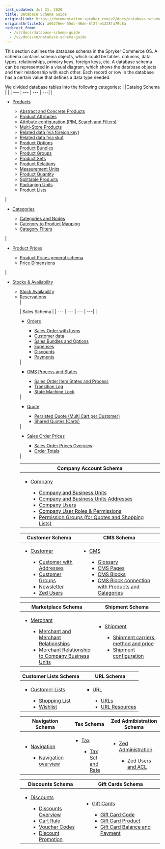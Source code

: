 ```yaml
---
last_updated: Jul 31, 2020
title: Database Schema Guide
originalLink: https://documentation.spryker.com/v2/docs/database-schema-guide
originalArticleId: a06276ee-55dd-46de-8f2f-e1328fa79c8a
redirect_from:
  - /v2/docs/database-schema-guide
  - /v2/docs/en/database-schema-guide
---
```



This section outlines the database schema in the Spryker Commerce OS. A schema contains schema objects, which could be tables, columns, data types, relationships, primary keys, foreign keys, etc. A database schema can be represented in a visual diagram, which shows the database objects and their relationship with each other. Each record or row in the database has a certain value that defines a data type needed.

We divided database tables into the following categories:
|  |Catalog Schema | |
| --- | --- | --- | ---| 
| <ul><li>[Products](/docs/scos/dev/database-schema-guide/201903.0/catalog-schema.html#products)</li><ul><li>[Abstract and Concrete Products](/docs/scos/dev/database-schema-guide/201903.0/catalog-schema.html#abstract-and-concrete-products)</li><li>[Product Attributes](/docs/scos/dev/database-schema-guide/201903.0/catalog-schema.html#product-attributes)</li><li>[Attribute configuration (PIM, Search and Filters)](/docs/scos/dev/database-schema-guide/201903.0/catalog-schema.html#attribute-configuration--pim--search-and-filters-)</li><li>[Multi-Store Products](/docs/scos/dev/database-schema-guide/201903.0/catalog-schema.html#multi-store-products)</li><li>[Related data (via foreign key)](/docs/scos/dev/database-schema-guide/201903.0/catalog-schema.html#related-data--via-foreign-key-)</li><li>[Related data (via sku)](/docs/scos/dev/database-schema-guide/201903.0/catalog-schema.html#related-data--via-sku-)</li><li>[Product Options](/docs/scos/dev/database-schema-guide/201903.0/catalog-schema.html#product-options)</li><li>[Product Bundles](/docs/scos/dev/database-schema-guide/201903.0/catalog-schema.html#product-bundles)</li><li>[Product Groups](/docs/scos/dev/database-schema-guide/201903.0/catalog-schema.html#product-groups)</li><li>[Product Sets](/docs/scos/dev/database-schema-guide/201903.0/catalog-schema.html#product-sets)</li><li>[Product Relations](/docs/scos/dev/database-schema-guide/201903.0/catalog-schema.html#product-relations)</li><li>[Measurement Units](/docs/scos/dev/database-schema-guide/201903.0/catalog-schema.html#measurement-units)</li><li>[Product Quantity](/docs/scos/dev/database-schema-guide/201903.0/catalog-schema.html#product-quantity)</li><li>[Splittable Products](/docs/scos/dev/database-schema-guide/201903.0/catalog-schema.html#splittable-products)</li><li>[Packaging Units](/docs/scos/dev/database-schema-guide/201903.0/catalog-schema.html#packaging-units)</li><li>[Product Lists](/docs/scos/dev/database-schema-guide/201903.0/catalog-schema.html#product-lists)</li></ul></ul> | <ul><li>[Categories](/docs/scos/dev/database-schema-guide/201903.0/catalog-schema.html#categories)</li><ul><li>[Categories and Nodes](/docs/scos/dev/database-schema-guide/201903.0/catalog-schema.html#categories-and-nodes)</li><li>[Category to Product Mapping](/docs/scos/dev/database-schema-guide/201903.0/catalog-schema.html#category-to-product-mapping)</li><li>[Category Filters](/docs/scos/dev/database-schema-guide/201903.0/catalog-schema.html#category-filters)</li></ul></ul> | <ul><li>[Product Prices](/docs/scos/dev/database-schema-guide/201903.0/catalog-schema.html#product-prices)</li><ul><li>[Product Prices general schema](/docs/scos/dev/database-schema-guide/201903.0/catalog-schema.html#general-schema)</li><li>[Price Dimensions](/docs/scos/dev/database-schema-guide/201903.0/catalog-schema.html#price-dimensions)</li></ul></ul> | <ul><li>[Stocks & Availability](/docs/scos/dev/database-schema-guide/201903.0/catalog-schema.html#stock---availability)</li><ul><li>[Stock Availability](/docs/scos/dev/database-schema-guide/201903.0/catalog-schema.html#stock)</li><li>[Reservations](/docs/scos/dev/database-schema-guide/201903.0/catalog-schema.html#reservations)</li> |

| Sales Schema |
| --- | --- | --- | ---| 
|<ul><li>[Orders](/docs/scos/dev/database-schema-guide/201903.0/sales-schema.html#orders)</li><ul><li>[Sales Order with Items](/docs/scos/dev/database-schema-guide/201903.0/sales-schema.html#sales-order-with-items)</li><li>[Customer data](/docs/scos/dev/database-schema-guide/201903.0/sales-schema.html#customer-data)</li><li>[Sales Bundles and Options](/docs/scos/dev/database-schema-guide/201903.0/sales-schema.html#sales-bundles-and-options)</li><li>[Expenses](/docs/scos/dev/database-schema-guide/201903.0/sales-schema.html#expenses)</li><li>[Discounts](/docs/scos/dev/database-schema-guide/201903.0/sales-schema.html#discounts)</li><li>[Payments](/docs/scos/dev/database-schema-guide/201903.0/sales-schema.html#payments)</li></ul></ul> |<ul><li>[OMS Process and States](/docs/scos/dev/database-schema-guide/201903.0/sales-schema.html#oms-process-and-states)</li><ul><li>[Sales Order Item States and Process](/docs/scos/dev/database-schema-guide/201903.0/sales-schema.html#sales-order-item-states-and-process)</li><li>[Transition Log](/docs/scos/dev/database-schema-guide/201903.0/sales-schema.html#transition-log)</li><li>[State Machine Lock](/docs/scos/dev/database-schema-guide/201903.0/sales-schema.html#state-machine-lock)</li></ul></ul> | <ul><li>[Quote](/docs/scos/dev/database-schema-guide/201903.0/sales-schema.html#quote)</li><ul><li>[Persisted Quote (Multi Cart per Customer)](/docs/scos/dev/database-schema-guide/201903.0/sales-schema.html#persisted-quote--multi-cart-per-customer-)</li><li>[Shared Quotes (Carts)](/docs/scos/dev/database-schema-guide/201903.0/sales-schema.html#shared-quotes--carts-)</li></ul></ul> | <ul><li>[Sales Order Prices](/docs/scos/dev/database-schema-guide/201903.0/sales-schema.html#sales-order-prices)</li><ul><li>[Sales Order Prices Overview](/docs/scos/dev/database-schema-guide/201903.0/sales-schema.html#overview)</li><li>[Order Totals](/docs/scos/dev/database-schema-guide/201903.0/sales-schema.html#order-totals)</li></ul></ul> |

| Company Account Schema |
| --- |
| <ul><li>[Company](/docs/scos/dev/database-schema-guide/201903.0/company-account-schema.html#company)</li><ul><li>[Company and Business Units](/docs/scos/dev/database-schema-guide/201903.0/company-account-schema.html#company-and-business-units)</li><li>[Company and Business Units Addresses](/docs/scos/dev/database-schema-guide/201903.0/company-account-schema.html#company-and-business-unit-addresses)</li><li>[Company Users](/docs/scos/dev/database-schema-guide/201903.0/company-account-schema.html#company-users)</li><li>[Company User Roles & Permissions](/docs/scos/dev/database-schema-guide/201903.0/company-account-schema.html#company-user-roles---permissions)</li><li>[Permission Groups (for Quotes and Shopping Lists)](/docs/scos/dev/database-schema-guide/201903.0/company-account-schema.html#permission-groups--for-quotes-and-shopping-lists-)</li></ul></ul> |

| Customer Schema | CMS Schema |
| --- | --- |
|<ul><li>[Customer](/docs/scos/dev/database-schema-guide/201903.0/customer-schema.html#customer-schema)</li><ul><li>[Customer with Addresses](/docs/scos/dev/database-schema-guide/201903.0/customer-schema.html#customer-with-addresses)</li><li>[Customer Groups](/docs/scos/dev/database-schema-guide/201903.0/customer-schema.html#customer-groups)</li><li>[Newsletter](/docs/scos/dev/database-schema-guide/201903.0/customer-schema.html#newsletter)</li><li>[Zed Users](/docs/scos/dev/database-schema-guide/201903.0/customer-schema.html#zed-users)</li></ul></ul> | <ul><li>[CMS](/docs/scos/dev/database-schema-guide/201903.0/cms-schema.html#cms) </li><ul><li>[Glossary](/docs/scos/dev/database-schema-guide/201903.0/cms-schema.html#glossary)</li><li>[CMS Pages](/docs/scos/dev/database-schema-guide/201903.0/cms-schema.html#cms-pages)</li><li>[CMS Blocks](/docs/scos/dev/database-schema-guide/201903.0/cms-schema.html#cms-blocks)</li><li>[CMS Block connection with Products and Categories](/docs/scos/dev/database-schema-guide/201903.0/cms-schema.html#cms-block-connection-with-products-and-categories)</li></ul></ul> |

| Marketplace Schema | Shipment Schema |
| --- | --- |
|<ul><li>[Merchant](/docs/scos/dev/database-schema-guide/201903.0/marketplace-schema.html#merchant)</li><ul><li>[Merchant and Merchant Relationships](/docs/scos/dev/database-schema-guide/201903.0/marketplace-schema.html#merchant-and-merchant-relationships)</li><li>[Merchant Relationship to Company Business Units](/docs/scos/dev/database-schema-guide/201903.0/marketplace-schema.html#merchant-relationship-to-company-business-units)</li></ul></ul> | <ul><li>[Shipment](/docs/scos/dev/database-schema-guide/201903.0/shipment-schema.html#shipment)</li><ul><li>[Shipment carriers, method and price](/docs/scos/dev/database-schema-guide/201903.0/shipment-schema.html#shipment-carriers--method-and-price)</li><li>[Shipment configuration](/docs/scos/dev/database-schema-guide/201903.0/shipment-schema.html#shipment-configuration)</li></ul></ul> |

| Customer Lists Schema | URL Schema |
| --- | --- |
|<ul><li>[Customer Lists](/docs/scos/dev/database-schema-guide/201903.0/customer-lists-schema.html#customer-lists)</li><ul><li>[Shopping List](/docs/scos/dev/database-schema-guide/201903.0/customer-lists-schema.html#shopping-list)</li><li>[Wishlist](/docs/scos/dev/database-schema-guide/201903.0/customer-lists-schema.html#wishlist)</li></ul></ul> | <ul><li>[URL](/docs/scos/dev/database-schema-guide/201903.0/url-schema.html#url)</li><ul><li>[URLs](/docs/scos/dev/database-schema-guide/201903.0/url-schema.html#urls)</li><li>[URL Resources](/docs/scos/dev/database-schema-guide/201903.0/url-schema.html#url-resources)</li></ul></ul> |

| Navigation Schema | Tax Schema | Zed Admibistration Schema |
| --- | --- | --- |
|<ul><li>[Navigation](/docs/scos/dev/database-schema-guide/201903.0/navigation-schema.html#navigation)</li><ul><li>[Navigation overview](/docs/scos/dev/database-schema-guide/201903.0/navigation-schema.html#navigation-overview)</li></ul></ul> | <ul><li> [Tax](/docs/scos/dev/database-schema-guide/201903.0/tax-schema.html#tax)</li><ul><li>[Tax Set and Rate](/docs/scos/dev/database-schema-guide/201903.0/tax-schema.html#tax-set-and-rate)</li></ul></ul> | <ul><li> [Zed Administration](/docs/scos/dev/database-schema-guide/201903.0/zed-administration-schema.html#zed-administration)</li><ul><li>[Zed Users and ACL](/docs/scos/dev/database-schema-guide/201903.0/zed-administration-schema.html#zed-users-and-acl)</li></ul></ul> |

| Discounts Schema | Gift Cards Schema |
| --- | --- |
|<ul><li> [Discounts](/docs/scos/dev/database-schema-guide/201903.0/discounts-schema.html#discounts)</li><ul><li>[Discounts Overview](/docs/scos/dev/database-schema-guide/201903.0/discounts-schema.html#overview)</li><li>[Cart Rule](/docs/scos/dev/database-schema-guide/201903.0/discounts-schema.html#cart-rule)</li><li>[Voucher Codes](/docs/scos/dev/database-schema-guide/201903.0/discounts-schema.html#voucher-codes)</li><li>[Discount Promotion](/docs/scos/dev/database-schema-guide/201903.0/discounts-schema.html#discount-promotion)</li></ul></ul> | <ul><li> [Gift Cards](/docs/scos/dev/database-schema-guide/201903.0/gift-cards-schema.html#gift-cards)</li><ul><li>[Gift Card Code](/docs/scos/dev/database-schema-guide/201903.0/gift-cards-schema.html#gift-card-code)</li><li>[Gift Card Product](/docs/scos/dev/database-schema-guide/201903.0/gift-cards-schema.html#gift-card-product)</li><li>[Gift Card Balance and Payment](/docs/scos/dev/database-schema-guide/201903.0/gift-cards-schema.html#gift-card-balance-and-payment)</li></ul></ul> |
